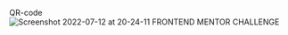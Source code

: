 QR-code
![Screenshot 2022-07-12 at 20-24-11 FRONTEND MENTOR CHALLENGE](https://user-images.githubusercontent.com/108772481/178577293-9919d9c2-e640-4183-b1d4-48b5f678b673.png)
